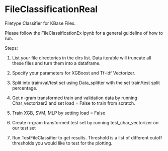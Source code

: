 # FileClassificationReal

Filetype Classifier for KBase Files. 

Please follow the FileClassificationEx ipynb for a general guideline of how to run.

Steps:

1)  List your file directories in the dirs list. Data iterable will truncate all these files and turn them into a dataframe.

2) Specify your parameters for XGBoost and Tf-idf Vectorizer.

3) Split into train/val/test set using Data_splitter with the set train/test split percentage.

4) Get n-gram transformed train and validation data by running Char_vectorizer2 and set load = False to train from scratch.

5) Train XGB, SVM, MLP by setting load = False

6) Create n-gram transformed test set by running test_char_vectorizer on our test set

7) Run TestFileClassifier to get results. Threshold is a list of different cutoff thresholds you would like to test for the plotting.